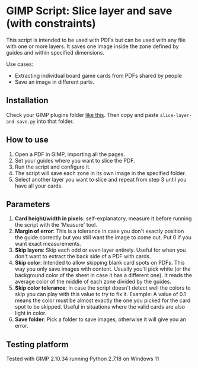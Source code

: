 # GIMP Script: Slice layer and save (with constraints)

This script is intended to be used with PDFs but can be used with any file with one or more layers. It saves one image inside the zone defined by guides and within specified dimensions.

Use cases:

- Extracting individual board game cards from PDFs shared by people
- Save an image in different parts.

## Installation

Check your GIMP plugins folder [like this](https://www.gimp-forum.net/Thread-Where-is-PLUGINS-in-GIMP). Then copy and paste `slice-layer-and-save.py` into that folder.

## How to use

1. Open a PDF in GIMP, importing all the pages.
1. Set your guides where you want to slice the PDF.
1. Run the script and configure it.
1. The script will save each zone in its own image in the specified folder.
1. Select another layer you want to slice and repeat from step 3 until you have all your cards.

## Parameters

1. **Card height/width in pixels**: self-explanatory, measure it before running the script with the 'Measure' tool.
1. **Margin of error**: This is a tolerance in case you don't exactly position the guide correctly but you still want the image to come out. Put 0 if you want exact measurements.
1. **Skip layers**: Skip each odd or even layer entirely. Useful for when you don't want to extract the back side of a PDF with cards.
1. **Skip color**: Intended to allow skipping blank card spots on PDFs. This way you only save images with content. Usually you'll pick white (or the background color of the sheet in case it has a different one). It reads the average color of the middle of each zone divided by the guides.
1. **Skip color tolerance**: In case the script doesn't detect well the colors to skip you can play with this value to try to fix it. Example: A value of 0.1 means the color must be almost exactly the one you picked for the card spot to be skipped. Useful in situations where the valid cards are also light in color.
1. **Save folder**: Pick a folder to save images, otherwise it will give you an error.

## Testing platform

Tested with GIMP 2.10.34 running Python 2.7.18 on Windows 11
